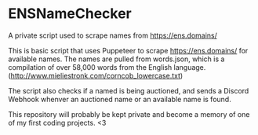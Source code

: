 # ENSNameChecker
A private script used to scrape names from https://ens.domains/ 

This is basic script that uses Puppeteer to scrape https://ens.domains/ for available names. The names are pulled from words.json, which is a compilation of over 58,000 words from the English language. (http://www.mieliestronk.com/corncob_lowercase.txt) 

The script also checks if a named is being auctioned, and sends a Discord Webhook whenver an auctioned name or an available name is found. 

This repository will probably be kept private and become a memory of one of my first coding projects. <3 
